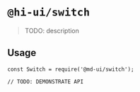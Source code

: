 # `@hi-ui/switch`

> TODO: description

## Usage

```
const Switch = require('@md-ui/switch');

// TODO: DEMONSTRATE API
```
